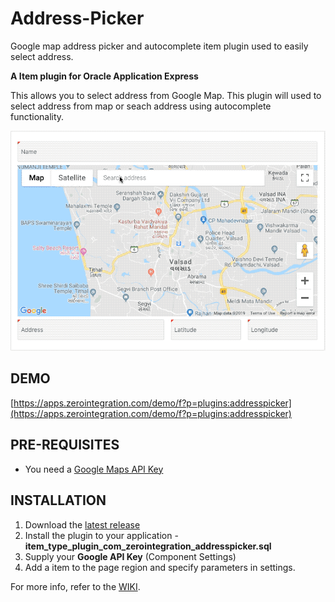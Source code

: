 # Address-Picker

Google map address picker and autocomplete item plugin used to easily select address.

**A Item plugin for Oracle Application Express**

This allows you to select address from Google Map. This plugin will used to select address from map or seach address using autocomplete functionality. 

![Preview.gif](https://raw.githubusercontent.com/apex-plugins/Address-Picker/master/Source/Preview.gif)

## DEMO ##

[https://apps.zerointegration.com/demo/f?p=plugins:addresspicker](https://apps.zerointegration.com/demo/f?p=plugins:addresspicker)

## PRE-REQUISITES ##

* You need a [Google Maps API Key](https://developers.google.com/maps/documentation/javascript/get-api-key#get-an-api-key)

## INSTALLATION ##

1. Download the [latest release](https://github.com/apex-plugins/Address-Picker/releases/latest)
2. Install the plugin to your application - **item_type_plugin_com_zerointegration_addresspicker.sql**
3. Supply your **Google API Key** (Component Settings)
4. Add a item to the page region and specify parameters in settings.

For more info, refer to the [WIKI](https://github.com/apex-plugins/Address-Picker/wiki).
